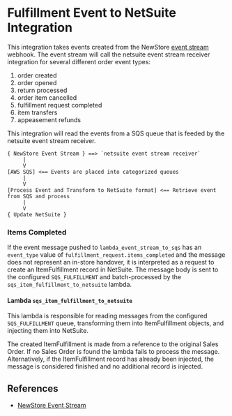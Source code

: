 # Fulfillment Event to NetSuite Integration

This integration takes events created from the NewStore
[event stream](https://apidoc.newstore.io/newstore-cloud/hooks_eventstream.html#event-stream-webhooks-publish-event)
webhook. The event stream will call the netsuite event stream receiver integration
for several different order event types:
1. order created
1. order opened
1. return processed
1. order item cancelled
1. fulfillment request completed
1. item transfers
1. appeasement refunds

This integration will read the events from a SQS queue that is feeded by the netsuite event stream receiver.

```
{ NewStore Event Stream } ==> `netsuite event stream receiver`
     |
     V
[AWS SQS] <== Events are placed into categorized queues
     |
     V
[Process Event and Transform to NetSuite format] <== Retrieve event from SQS and process
     |
     V
{ Update NetSuite }
```

### Items Completed
If the event message pushed to `lambda_event_stream_to_sqs` has an `event_type` value of
`fulfillment_request.items_completed` and the message does not represent an in-store handover, it is interpreted as a
request to create an ItemFulfillment record in NetSuite. The message body
is sent to the configured `SQS_FULFILLMENT` and batch-processed by the
`sqs_item_fulfillment_to_netsuite` lambda.

#### Lambda `sqs_item_fulfillment_to_netsuite`
This lambda is responsible for reading messages from the configured `SQS_FULFILLMENT` queue, transforming them into
ItemFulfillment objects, and injecting them into NetSuite.

The created ItemFulfillment is made from a reference to the original Sales Order. If no Sales Order is found the lambda
fails to process the message. Alternatively, if the ItemFulfillment record has already been injected, the message is
considered finished and no additional record is injected.

## References
- [NewStore Event Stream](https://apidoc.newstore.io/newstore-cloud/hooks_eventstream.html)
